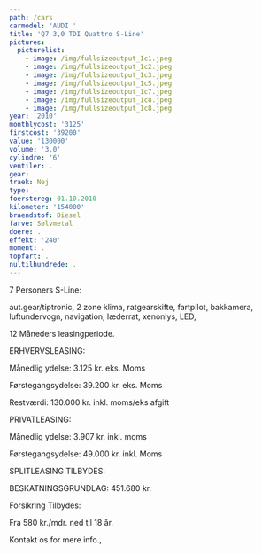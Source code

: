```yaml
---
path: /cars
carmodel: 'AUDI '
title: 'Q7 3,0 TDI Quattro S-Line'
pictures:
  picturelist:
    - image: /img/fullsizeoutput_1c1.jpeg
    - image: /img/fullsizeoutput_1c2.jpeg
    - image: /img/fullsizeoutput_1c3.jpeg
    - image: /img/fullsizeoutput_1c5.jpeg
    - image: /img/fullsizeoutput_1c7.jpeg
    - image: /img/fullsizeoutput_1c8.jpeg
    - image: /img/fullsizeoutput_1c8.jpeg
year: '2010'
monthlycost: '3125'
firstcost: '39200'
value: '130000'
volume: '3,0'
cylindre: '6'
ventiler: .
gear: .
traek: Nej
type: .
foerstereg: 01.10.2010
kilometer: '154000'
braendstof: Diesel
farve: Sølvmetal
doere: .
effekt: '240'
moment: .
topfart: .
nultilhundrede: .
---
```

7 Personers S-Line: 

aut.gear/tiptronic, 2 zone klima, ratgearskifte, fartpilot, bakkamera, luftundervogn, navigation, læderrat, xenonlys, LED, 



 12 Måneders leasingperiode.

 ERHVERVSLEASING:

 Månedlig ydelse: 3.125 kr. eks. Moms

 Førstegangsydelse: 39.200 kr. eks. Moms

 Restværdi: 130.000 kr. inkl. moms/eks afgift 



 PRIVATLEASING:

 Månedlig ydelse: 3.907 kr. inkl. moms

 Førstegangsydelse: 49.000 kr. inkl. Moms



 SPLITLEASING TILBYDES:

 BESKATNINGSGRUNDLAG: 451.680 kr. 



 Forsikring Tilbydes:

 Fra 580 kr./mdr. ned til 18 år.



Kontakt os for mere info.,
